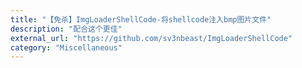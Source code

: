 ```yaml
---
title: "【免杀】ImgLoaderShellCode-将shellcode注入bmp图片文件"
description: "配合这个更佳"
external_url: "https://github.com/sv3nbeast/ImgLoaderShellCode"
category: "Miscellaneous"
---
```

